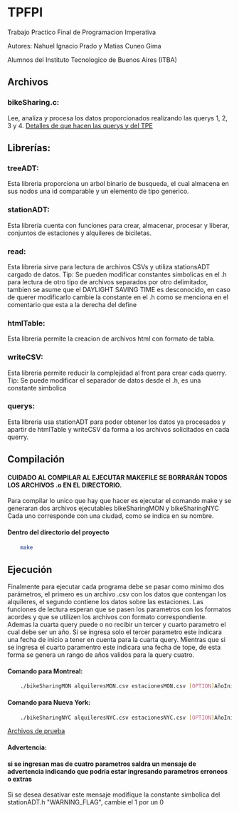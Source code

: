 # TPFPI

Trabajo Practico Final de Programacion Imperativa

Autores: Nahuel Ignacio Prado y Matias Cuneo Gima

Alumnos del Instituto Tecnologico de Buenos Aires (ITBA)

## Archivos

### bikeSharing.c:
Lee, analiza y procesa los datos proporcionados realizando las querys 1, 2, 3 y 4.
[Detalles de que hacen las querys y del TPE](https://docs.google.com/document/d/1LTNm3WkqFZPZn0jxswiWxzXlPTuNyuPw78affWahElA/edit)

## Librerías:

### treeADT:
Esta libreria proporciona un arbol binario de busqueda, el cual almacena en sus nodos una id comparable y un elemento de tipo generico.

### stationADT:
Esta librería cuenta con funciones para crear, almacenar, procesar y liberar, conjuntos de estaciones y alquileres de biciletas.

### read:
Esta libreria sirve para lectura de archivos CSVs y utiliza stationsADT cargado de datos.
Tip: Se pueden modificar constantes simbolicas en el .h para lectura de otro tipo de archivos separados por otro delimitador, tambien se asume que el DAYLIGHT SAVING TIME es desconocido, en caso de querer modificarlo cambie la constante en el .h como se menciona en el comentario que esta a la derecha del define 

### htmlTable:
Esta libreria permite la creacion de archivos html con formato de tabla.

### writeCSV:
Esta libreria permite reducir la complejidad al front para crear cada querry.
Tip: Se puede modificar el separador de datos desde el .h, es una constante simbolica

### querys:
Esta libreria usa stationADT para poder obtener los datos ya procesados y apartir de htmlTable y writeCSV da forma a los archivos solicitados en cada querry.

## Compilación

#### CUIDADO AL COMPILAR AL EJECUTAR MAKEFILE SE BORRARÁN TODOS LOS ARCHIVOS .o EN EL DIRECTORIO.

Para compilar lo unico que hay que hacer es ejecutar el comando make y se generaran dos archivos ejecutables
bikeSharingMON y bikeSharingNYC Cada uno corresponde con una ciudad, como se indica en su nombre.

#### Dentro del directorio del proyecto
```sh    
    make
```

## Ejecución

Finalmente para ejecutar cada programa debe se pasar como minimo dos parámetros, el primero es un archivo .csv con los datos que contengan los alquileres, el segundo contiene los datos sobre las estaciones. Las funciones de lectura esperan que se pasen los parametros con los formatos acordes y que se utilizen los archivos con formato correspondiente. Ademas la cuarta query puede o no recibir un tercer y cuarto parametro el cual debe ser un año. Si se ingresa solo el tercer parametro este indicara una fecha de inicio a tener en cuenta para la cuarta query. Mientras que si se ingresa el cuarto paramentro este indicara una fecha de tope, de esta forma se genera un rango de años validos para la query cuatro.

#### Comando para Montreal:
```sh
    ./bikeSharingMON alquileresMON.csv estacionesMON.csv [OPTION]AñoInicio [OPTION]AñoFin
```
#### Comando para Nueva York:
```sh
    ./bikeSharingNYC alquileresNYC.csv estacionesNYC.csv [OPTION]AñoInicio [OPTION]AñoFin
```
[Archivos de prueba](https://drive.google.com/drive/folders/1Zi0xwIu-nfPpg4JyJhhVwKIeQvHEKqzY?usp=sharing)

#### Advertencia: 

#### si se ingresan mas de cuatro parametros saldra un mensaje de advertencia indicando que podria estar ingresando parametros erroneos o extras

Si se desea desativar este mensaje modifique la constante simbolica del stationADT.h "WARNING_FLAG", cambie el 1 por un 0 
